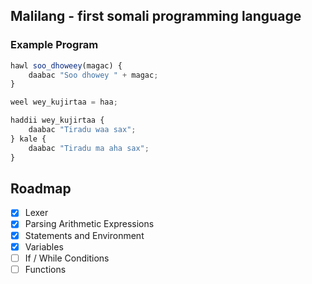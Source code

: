 
## Malilang - first somali programming language


### Example Program
```javascript
hawl soo_dhoweey(magac) {
    daabac "Soo dhowey " + magac;
}

weel wey_kujirtaa = haa;

haddii wey_kujirtaa {
    daabac "Tiradu waa sax";
} kale {
    daabac "Tiradu ma aha sax";
}
```

## Roadmap
- [x] Lexer
- [x] Parsing Arithmetic Expressions
- [x] Statements and Environment
- [x] Variables
- [ ] If / While Conditions
- [ ] Functions
